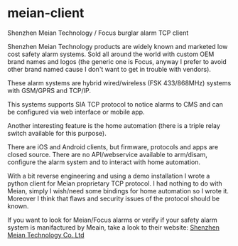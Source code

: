 # meian-client
Shenzhen Meian Technology / Focus burglar alarm TCP client

Shenzhen Meian Technology products are widely known and marketed low cost safety alarm systems. 
Sold all around the world with custom OEM brand names and logos (the generic one is Focus, 
anyway I prefer to avoid other brand named cause I don't want to get in trouble with vendors). 

These alarm systems are hybrid wired/wireless (FSK 433/868MHz) systems with GSM/GPRS and TCP/IP.

This systems supports SIA TCP protocol to notice alarms to CMS and can be configured via web interface or mobile app.

Another interesting feature is the home automation (there is a triple relay switch available for this purpose).

There are iOS and Android clients, but firmware, protocols and apps are closed source. There are no API/webservice available 
to arm/disam, configure the alarm system and to interact with home automation.

With a bit reverse engineering and using a demo installation I wrote a python client for Meian proprietary TCP protocol.
I had nothing to do with Meian, simply I wish/need some bindings for home automation so I wrote it. 
Moreover I think that flaws and security issues of the protocol should be known.

If you want to look for Meian/Focus alarms or verify if your safety alarm system is manifactured by Meain, take a look to their
website: [Shenzhen Meian Technology Co. Ltd](http://www.meianalarm.com/en/) 
